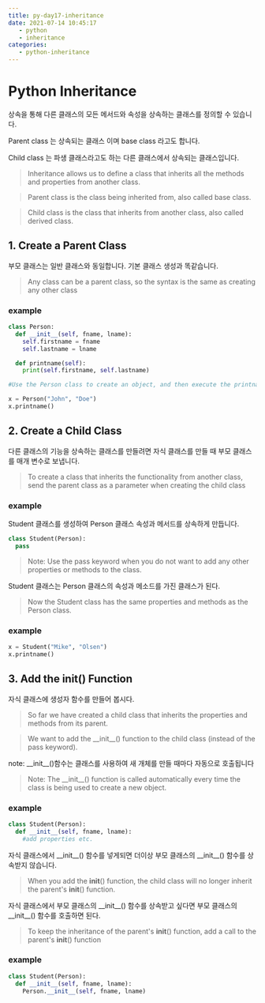 ```yaml
---
title: py-day17-inheritance
date: 2021-07-14 10:45:17
   - python 
   - inheritance
categories: 
   - python-inheritance
---
```


# Python Inheritance
상속을 통해 다른 클래스의 모든 메서드와 속성을 상속하는 클래스를 정의할 수 있습니다.

Parent class 는 상속되는 클래스 이며 base class 라고도 합니다.

Child class 는 파생 클래스라고도 하는 다른 클래스에서 상속되는 클래스입니다.

>Inheritance allows us to define a class that inherits all the methods and properties from another class.

>Parent class is the class being inherited from, also called base class.

>Child class is the class that inherits from another class, also called derived class.

## 1. Create a Parent Class
부모 클래스는 일반 클래스와 동일합니다. 기본 클래스 생성과 똑같습니다.

>Any class can be a parent class, so the syntax is the same as creating any other class

### example
``` python
class Person:
  def __init__(self, fname, lname):
    self.firstname = fname
    self.lastname = lname

  def printname(self):
    print(self.firstname, self.lastname)

#Use the Person class to create an object, and then execute the printname method:

x = Person("John", "Doe")
x.printname()
```

## 2. Create a Child Class
다른 클래스의 기능을 상속하는 클래스를 만들려면 자식 클래스를 만들 때 부모 클래스를 매개 변수로 보냅니다.

> To create a class that inherits the functionality from another class, send the parent class as a parameter when creating the child class

### example
Student 클래스를 생성하여 Person 클래스 속성과 메서드를 상속하게 만듭니다.
``` python
class Student(Person):
  pass
```

>Note: Use the pass keyword when you do not want to add any other properties or methods to the class.

Student 클래스는 Person 클래스의 속성과 메소드를 가진 클래스가 된다.
>Now the Student class has the same properties and methods as the Person class.

### example
``` python
x = Student("Mike", "Olsen")
x.printname()
```

## 3. Add the __init__() Function
자식 클래스에 생성자 함수를 만들어 봅시다.

> So far we have created a child class that inherits the properties and methods from its parent.

>We want to add the &#95;&#95;init&#95;&#95;() function to the child class (instead of the pass keyword).


note: &#95;&#95;init&#95;&#95;()함수는 클래스를 사용하여 새 개체를 만들 때마다 자동으로 호출됩니다

> Note: The &#95;&#95;init&#95;&#95;() function is called automatically every time the class is being used to create a new object.

### example
``` python
class Student(Person):
  def __init__(self, fname, lname):
    #add properties etc.
```

자식 클래스에서 &#95;&#95;init&#95;&#95;() 함수를 넣게되면 더이상 부모 클래스의 &#95;&#95;init&#95;&#95;() 함수를 상속받지 않습니다. 

> When you add the __init__() function, the child class will no longer inherit the parent's __init__() function.

자식 클래스에서 부모 클래스의 &#95;&#95;init&#95;&#95;() 함수를 상속받고 싶다면 부모 클래스의 &#95;&#95;init&#95;&#95;() 함수를 호출하면 된다.
> To keep the inheritance of the parent's __init__() function, add a call to the parent's __init__() function

### example
``` python
class Student(Person):
  def __init__(self, fname, lname):
    Person.__init__(self, fname, lname)
```